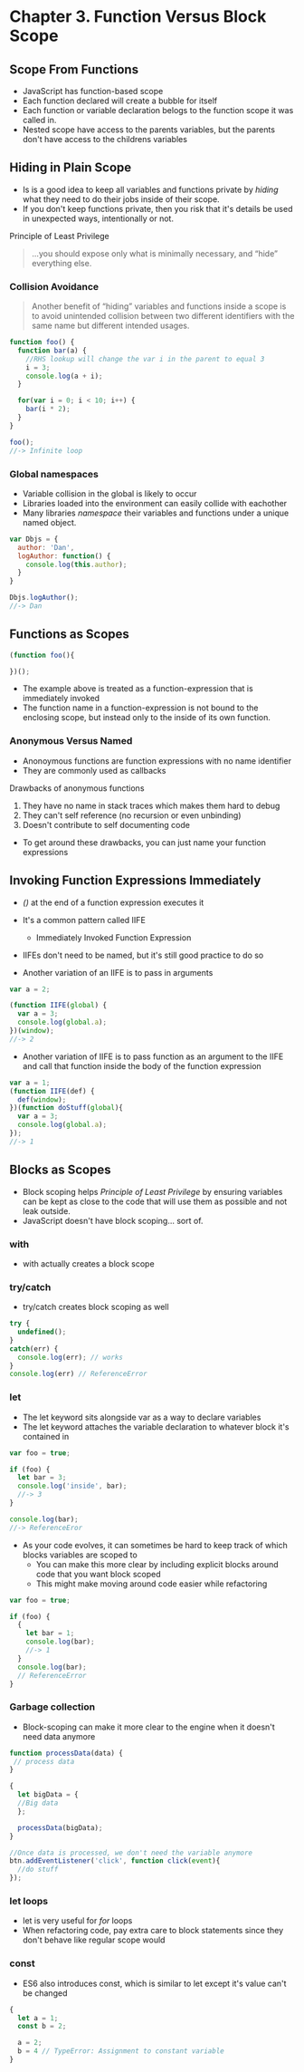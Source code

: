 # Chapter 3. Function Versus Block Scope

## Scope From Functions
* JavaScript has function-based scope
* Each function declared will create a bubble for itself
* Each function or variable declaration belogs to the function scope it was called in.
* Nested scope have access to the parents variables, but the parents don't have access to the childrens variables

## Hiding in Plain Scope
* Is is a good idea to keep all variables and functions private by *hiding* what they need to do their jobs inside of their scope.
* If you don't keep functions private, then you risk that it's details be used in unexpected ways, intentionally or not.

Principle of Least Privilege
> ...you should expose only what is minimally necessary, and “hide” everything else.

### Collision Avoidance
> Another benefit of “hiding” variables and functions inside a scope is to avoid unintended collision between two different identifiers with the same name but different intended usages. 

```javascript
function foo() {
  function bar(a) {
    //RHS lookup will change the var i in the parent to equal 3
    i = 3;
    console.log(a + i);
  }

  for(var i = 0; i < 10; i++) {
    bar(i * 2);
  }
}

foo();
//-> Infinite loop
```

### Global namespaces
* Variable collision in the global is likely to occur
* Libraries loaded into the environment can easily collide with eachother
* Many libraries *namespace* their variables and functions under a unique named object.

```javascript
var Dbjs = {
  author: 'Dan',
  logAuthor: function() {
    console.log(this.author);
  }
}

Dbjs.logAuthor();
//-> Dan
```

## Functions as Scopes

```javascript
(function foo(){

})();
```

* The example above is treated as a function-expression that is immediately invoked
* The function name in a function-expression is not bound to the enclosing scope, but instead only to the inside of its own function.


### Anonymous Versus Named
* Anonoymous functions are function expressions with no name identifier
* They are commonly used as callbacks

Drawbacks of anonymous functions
1. They have no name in stack traces which makes them hard to debug
2. They can't self reference (no recursion or even unbinding)
3. Doesn't contribute to self documenting code

* To get around these drawbacks, you can just name your function expressions

## Invoking Function Expressions Immediately
* *()* at the end of a function expression executes it
* It's a common pattern called IIFE
  * Immediately Invoked Function Expression
* IIFEs don't need to be named, but it's still good practice to do so

* Another variation of an IIFE is to pass in arguments
```javascript
var a = 2;

(function IIFE(global) {
  var a = 3;
  console.log(global.a);
})(window);
//-> 2
```

* Another variation of IIFE is to pass function as an argument to the IIFE and call that function inside the body of the function expression

```javascript
var a = 1;
(function IIFE(def) {
  def(window);
})(function doStuff(global){
  var a = 3;
  console.log(global.a);
});
//-> 1
```

## Blocks as Scopes
* Block scoping helps *Principle of Least Privilege* by ensuring variables can be kept as close to the code that will use them as possible and not leak outside.
* JavaScript doesn't have block scoping... sort of.

### with
* with actually creates a block scope

### try/catch
* try/catch creates block scoping as well

```javascript
try {
  undefined();
}
catch(err) {
  console.log(err); // works
}
console.log(err) // ReferenceError
```

### let
* The let keyword sits alongside var as a way to declare variables
* The let keyword attaches the variable declaration to whatever block it's contained in

```javascript
var foo = true;

if (foo) {
  let bar = 3;
  console.log('inside', bar);
  //-> 3
}

console.log(bar);
//-> ReferenceEror
```

* As your code evolves, it can sometimes be hard to keep track of which blocks variables are scoped to
  * You can make this more clear by including explicit blocks around code that you want block scoped
  * This might make moving around code easier while refactoring

```javascript
var foo = true;

if (foo) {
  {
    let bar = 1;
    console.log(bar);
    //-> 1
  }
  console.log(bar);
  // ReferenceError
}
```

### Garbage collection
* Block-scoping can make it more clear to the engine when it doesn't need data anymore

```javascript
function processData(data) {
 // process data
}

{
  let bigData = {
  //Big data
  };

  processData(bigData);
}

//Once data is processed, we don't need the variable anymore
btn.addEventListener('click', function click(event){
  //do stuff
});

```

### let loops
* let is very useful for *for* loops
* When refactoring code, pay extra care to block statements since they don't behave like regular scope would

### const
* ES6 also introduces const, which is similar to let except it's value can't be changed

```javascript
{
  let a = 1;
  const b = 2;

  a = 2;
  b = 4 // TypeError: Assignment to constant variable
}
```
